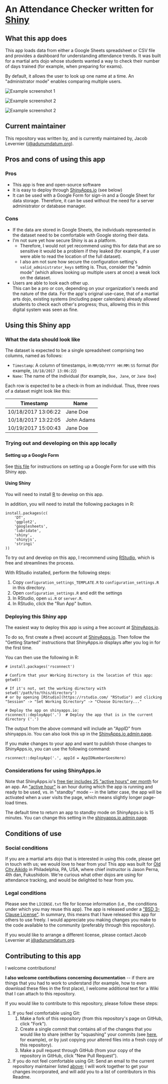 # An Attendance Checker written for [Shiny](http://shiny.rstudio.com/ "Shiny GitHub Page")

## What this app does

This app loads data from either a Google Sheets spreadsheet or CSV file and provides a dashboard for understanding attendance trends. It was built for a martial arts dojo whose students wanted a way to check their number of days trained (for example, when preparing for exams).

By default, it allows the user to look up one name at a time. An "administrator mode" enables comparing multiple users.

![Example screenshot 1](example_screenshots/shiny_app/screenshot1.png)

![Example screenshot 2](example_screenshots/shiny_app/screenshot2.png)

![Example screenshot 2](example_screenshots/shiny_app/screenshot3.png)

## Current maintainer

This repository was written by, and is currently maintained by, Jacob Levernier (<j@adunumdatum.org>).

## Pros and cons of using this app

### Pros

- This app is free and open-source software
- It is easy to deploy through [ShinyApps.io](https://www.shinyapps.io "ShinyApps.io") (see below)
- It can be used with a Google Form for sign-in and a Google Sheet for data storage. Therefore, it can be used without the need for a server administrator or database manager.

### Cons

- If the data are stored in Google Sheets, the individuals represented in the dataset need to be comfortable with Google storing their data.
- I'm not sure yet how secure Shiny is as a platform.
    - Therefore, I would not yet recommend using this for data that are so sensitive it would be a problem if they leaked (for example, if a user were able to read the location of the full dataset).
    - I also am not sure how secure the configuration setting's `valid_administrator_keys` setting is. Thus, consider the "admin mode" (which allows looking up multiple users at once) a weak lock on the dataset.
- Users are able to look each other up.  
  This can be a pro or con, depending on your organization's needs and the nature of the data. For the app's original use-case, that of a martial arts dojo, existing systems (including paper calendars) already allowed students to check each other's progress; thus, allowing this in this digital system was seen as fine.

## Using this Shiny app

### What the data should look like

The dataset is expected to be a single spreadsheet comprising two columns, named as follows:

- `Timestamp`: A column of timestamps, in `MM/DD/YYYY HH:MM:SS` format (for example, `10/18/2017 13:06:22`)
- `Name`: The name of the individual (for example, `Doe, Jane`, or `Jane Doe`)

Each row is expected to be a check-in from an individual. Thus, three rows of a dataset might look like this:

|      Timestamp      |    Name    |
|---------------------|------------|
| 10/18/2017 13:06:22 | Jane Doe   |
| 10/18/2017 13:22:05 | John Adams |
| 10/19/2017 15:00:43 | Jane Doe   |

### Trying out and developing on this app locally

#### Setting up a Google Form

See [this file](setting_up_a_google_form.md "Instructions on setting up a Google Form for use with this Shiny app") for instructions on setting up a Google Form for use with this Shiny app.

#### Using Shiny

You will need to install [R](https://r-project.org "R Project") to develop on this app.

In addition, you will need to install the following packages in R:

```{r}
install.packages(c(
	'DT',
	'ggplot2',
	'googlesheets',
	'lubridate',
	'shiny',
	'shinyjs',
	'stringi'
))
```

To try out and develop on this app, I recommend using [RStudio](https://rstudio.com/ "RStudio"), which is free and streamlines the process.

With RStudio installed, perform the following steps:

1. Copy `configuration_settings_TEMPLATE.R` to `configuration_settings.R` in this directory.
2. Open `configuration_settings.R` and edit the settings
3. In RStudio, open `ui.R` or `server.R`.
4. In RStudio, click the "Run App" button.

### Deploying this Shiny app

The easiest way to deploy this app is using a free account at [ShinyApps.io](https://www.shinyapps.io/ "ShinyApps.io").

To do so, first create a (free) account at [ShinyApps.io](https://www.shinyapps.io/ "ShinyApps.io"). Then follow the "Getting Started" instructions that ShinyApps.io displays after you log in for the first time.

You can then use the following in R:

```{r}
# install.packages('rsconnect')

# Confirm that your Working Directory is the location of this app:
getwd()

# If it's not, set the working directory with
setwd('/path/to/this/directory')
# or by opening [RStudio](https://rstudio.com/ "RStudio") and clicking "Session" -> "Set Working Directory" -> "Choose Directory..."

# Deploy the app on shinyapps.io:
rsconnect::deployApp('.')  # Deploy the app that is in the current directory ('.')
```

The output from the above command will include an "AppID" from shinyapps.io. You can also look this up in the [ShinyApps.io admin page](https://www.shinyapps.io/admin/ "ShinyApps.io Admin page").

If you make changes to your app and want to publish those changes to ShinyApps.io, you can use the following command:

```
rsconnect::deployApp('.', appId = AppIDNumberGoesHere)
```

### Considerations for using ShinyApps.io

Note that ShinyApps.io's [free tier includes 25 "active hours" per month](http://www.shinyapps.io/ "ShinyApps main page, including pricing information") for an app. An ["active hour"](https://support.rstudio.com/hc/en-us/articles/217717407-What-is-an-Active-Hour-for-shinyapps-io- "Shiny 'Active Hours' definition") is an hour during which the app is running and ready to be used, vs. in "standby" mode -- in the latter case, the app will be activated when a user visits the page, which means slightly longer page-load times.

The default time to return an app to standby mode on ShinyApps.io is 15 minutes. You can change this setting in the [shinyapps.io admin page](https://www.shinyapps.io/admin/ "ShinyApps.io Admin page").

## Conditions of use

### Social conditions

If you are a martial arts dojo that is interested in using this code, please get in touch with us; we would love to hear from you! This app was built for [Old City Aikido](https://www.oldcityaikido.com/ "Old City Aikido website") in Philadelphia, PA, USA, where chief instructor is Jason Perna, 4th dan, Fukushidoin. We're curious what other dojos are using for attendance tracking, and would be delighted to hear from you.

### Legal conditions

Please see the `LICENSE.txt` file for license information (i.e., the conditions under which you may reuse this app). The app is released under a ["BSD 3-Clause License"](https://tldrlegal.com/license/bsd-3-clause-license-(revised) "TLDR Legal: 'BSD 3-Clause License (Revised)'"). In summary, this means that I have released this app for others to use freely. I would appreciate you making changes you make to the code available to the community (preferably through this repository).

If you would like to arrange a different license, please contact Jacob Levernier at <j@adunumdatum.org>.

## Contributing to this app

I welcome contributions!

**I also welcome contributions concerning documentation** -- if there are things that you had to work to understand (for example, how to even download these files in the first place), I welcome additional text for a Wiki that I can attach to this repository.

If you would like to contribute to this repository, please follow these steps:

1. If you feel comfortable using Git:
    1. Make a fork of this repository (from this repository's page on GitHub, click "Fork").
    1. Create a single commit that contains all of the changes that you would like to share (either by "squashing" your commits (see [here](http://stackoverflow.com/a/5189600 'StackOverflow: Squash my last X commits together using Git'), for example), or by just copying your altered files into a fresh copy of this repository).
    1. Make a pull request through GitHub (from your copy of the repository in GitHub, click "New Pull Request").
1. If you do not feel comfortable using Git: Send an email to the current repository maintainer listed [above](#current-maintainer 'Current maintainer'); I will work together to get your changes incorporated, and will add you to a list of contributors in this Readme.
